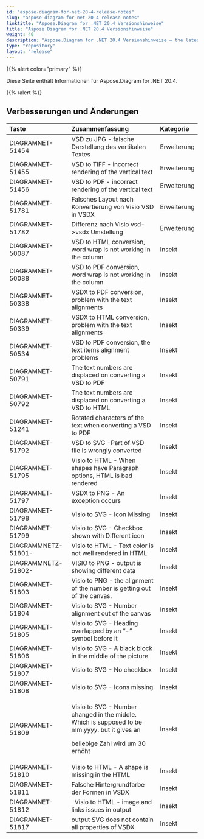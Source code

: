 ```yaml
---
id: "aspose-diagram-for-net-20-4-release-notes"
slug: "aspose-diagram-for-net-20-4-release-notes"
linktitle: "Aspose.Diagram for .NET 20.4 Versionshinweise"
title: "Aspose.Diagram for .NET 20.4 Versionshinweise"
weight: 40
description: "Aspose.Diagram for .NET 20.4 Versionshinweise – the latest updates and fixes."
type: "repository"
layout: "release"
---
```

{{% alert color="primary" %}} 

Diese Seite enthält Informationen für Aspose.Diagram for .NET 20.4.

{{% /alert %}} 
## **Verbesserungen und Änderungen**

|**Taste**|**Zusammenfassung**|**Kategorie**|
|:- |:- |:- |
|DIAGRAMNET-51454|VSD zu JPG - falsche Darstellung des vertikalen Textes|Erweiterung|
|DIAGRAMNET-51455|VSD to TIFF - incorrect rendering of the vertical text|Erweiterung|
|DIAGRAMNET-51456|VSD to PDF - incorrect rendering of the vertical text|Erweiterung|
|DIAGRAMNET-51781|Falsches Layout nach Konvertierung von Visio VSD in VSDX|Erweiterung|
|DIAGRAMNET-51782|Differenz nach Visio vsd->vsdx Umstellung|Erweiterung|
|DIAGRAMNET-50087|VSD to HTML conversion, word wrap is not working in the column|Insekt|
|DIAGRAMNET-50088|VSD to PDF conversion, word wrap is not working in the column|Insekt|
|DIAGRAMNET-50338|VSDX to PDF conversion, problem with the text alignments|Insekt|
|DIAGRAMNET-50339|VSDX to HTML conversion, problem with the text alignments|Insekt|
|DIAGRAMNET-50534|VSD to PDF conversion, the text items alignment problems|Insekt|
|DIAGRAMNET-50791|The text numbers are displaced on converting a VSD to PDF|Insekt|
|DIAGRAMNET-50792|The text numbers are displaced on converting a VSD to HTML|Insekt|
|DIAGRAMNET-51241|Rotated characters of the text when converting a VSD to PDF|Insekt|
|DIAGRAMNET-51792|VSD to SVG -Part of VSD file is wrongly converted|Insekt|
|DIAGRAMNET-51795|Visio to HTML - When shapes have Paragraph options, HTML is bad rendered|Insekt|
|DIAGRAMNET-51797|VSDX to PNG - An exception occurs|Insekt|
|DIAGRAMNET-51798|Visio to SVG - Icon Missing|Insekt|
|DIAGRAMNET-51799|Visio to SVG - Checkbox shown with Different icon|Insekt|
|DIAGRAMMNETZ-51801-|Visio to HTML - Text color is not well rendered in HTML|Insekt|
|DIAGRAMMNETZ-51802-|VISIO to PNG - output is showing different data|Insekt|
|DIAGRAMNET-51803|Visio to PNG - the alignment of the number is getting out of the canvas.|Insekt|
|DIAGRAMNET-51804|Visio to SVG - Number alignment out of the canvas|Insekt|
|DIAGRAMNET-51805|Visio to SVG - Heading overlapped by an “-” symbol before it|Insekt|
|DIAGRAMNET-51806|Visio to SVG - A black block in the middle of the picture|Insekt|
|DIAGRAMNET-51807|Visio to SVG - No checkbox|Insekt|
|DIAGRAMNET-51808|Visio to SVG - Icons missing|Insekt|
|DIAGRAMNET-51809|<p>Visio to SVG - Number changed in the middle. Which is supposed to be mm.yyyy. but it gives an </p><p>beliebige Zahl wird um 30 erhöht</p>|Insekt|
|DIAGRAMNET-51810|Visio to HTML - A shape is missing in the HTML|Insekt|
|DIAGRAMNET-51811|Falsche Hintergrundfarbe der Formen in VSDX|Insekt|
|DIAGRAMNET-51812|` `Visio to HTML - image and links issues in output|Insekt|
|DIAGRAMNET-51817|output SVG does not contain all properties of VSDX|Insekt|

